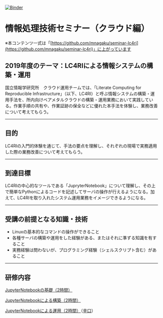 [![Binder](https://mybinder.org/badge_logo.svg)](https://mybinder.org/v2/gh/mnagaku/seminar-lc4ri/master)

# 情報処理技術セミナー（クラウド編）

※本コンテンツ一式は「[https://github.com/mnagaku/seminar-lc4ri](https://github.com/mnagaku/seminar-lc4ri)」に上がっています

## 2019年度のテーマ：LC4RIによる情報システムの構築・運用

国立情報学研究所　クラウド運用チームでは、「Literate Computing for Reproducible Infrastructure」（以下、LC4RI）と呼ぶ情報システムの構築・運用手法を、所内向けベアメタルクラウドの構築・運用業務において実践している。作業手順の共有や、作業証跡の保全などに優れた本手法を体験し、業務改善について考えてもらう。

----

## 目的

LC4RIの入門的体験を通じて、手法の要点を理解し、それぞれの現場で実務適用した際の業務改善について考えてもらう。

----

## 到達目標

LC4RIの中心的なツールである「JupryterNotebook」について理解し、その上で簡単なPythonによるコードを記述してサーバの操作が行えるようになる。加えて、LC4RIを取り入れたシステム運用業務をイメージできるようになる。

----

## 受講の前提となる知識・技術

- Linuxの基本的なコマンドの操作ができること
- 各種サーバの構築や運用をした経験がある、またはそれに準ずる知識を有すること
- 実務経験は問わないが、プログラミング経験（シェルスクリプト含む）があること

----

## 研修内容

[JupyterNotebookの基礎（2時間）](./基礎.ipynb)

[JupyterNotebookによる構築（2時間）](./構築.ipynb)

[JupyterNotebookによる運用（2時間）](./運用.ipynb)（[辛口](./運用辛口.ipynb)）
